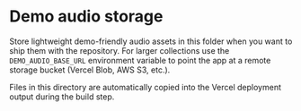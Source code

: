 # Demo audio storage

Store lightweight demo-friendly audio assets in this folder when you want to ship them with the repository. For larger collections use the `DEMO_AUDIO_BASE_URL` environment variable to point the app at a remote storage bucket (Vercel Blob, AWS S3, etc.).

Files in this directory are automatically copied into the Vercel deployment output during the build step.
